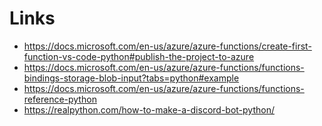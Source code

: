 # Links
- https://docs.microsoft.com/en-us/azure/azure-functions/create-first-function-vs-code-python#publish-the-project-to-azure
- https://docs.microsoft.com/en-us/azure/azure-functions/functions-bindings-storage-blob-input?tabs=python#example
- https://docs.microsoft.com/en-us/azure/azure-functions/functions-reference-python
- https://realpython.com/how-to-make-a-discord-bot-python/
